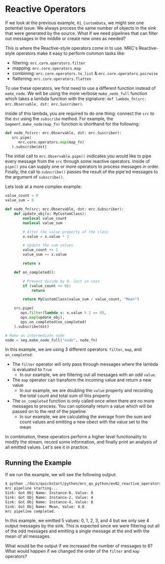 # Reactive Operators

If we look at the previous example, `01_CustomData`, we might see one potential issue: We always process the same number of objects in the sink that were generated by the source. What if we need pipelines that can filter out messages in the middle or create new ones as needed?

This is where the Reactive-style operators come in to use. MRC's Reactive-style operators make it easy to perform common tasks like:
* filtering: `mrc.core.operators.filter`
* mapping: `mrc.core.operators.map`
* combining: `mrc.core.operators.to_list` & `mrc.core.operators.pairwise`
* flattening: `mrc.core.operators.flatten`

To use these operators, we first need to use a different function instead of `make_node`. We will be using the more verbose `make_node_full` function which takes a lambda function with the signature: `def lambda_fn(src: mrc.Observable, dst: mrc.Suscriber)`.

Inside of this lambda, you are required to do one thing: connect the `src` to the `dst` using the `subscribe` method. For example, the `Segment.make_node(map_fn)` function is shorthand for the following:

```python
def node_fn(src: mrc.Observable, dst: mrc.Suscriber):
   src.pipe(
      mrc.core.operators.map(map_fn)
   ).subscribe(dst)
```

The initial call to `mrc.Observable.pipe()` inidicates you would like to pipe every message from the `src` through some reactive operators. Inside of `pipe()` you can supply one or more operators to process messages in order. Finally, the call to `subscribe()` passes the result of the pipe'ed messages to the argument of `subscribe()`.

Lets look at a more complex example:

```python
value_count = 0
value_sum = 0

def node_fn(src: mrc.Observable, dst: mrc.Subscriber):
    def update_obj(x: MyCustomClass):
        nonlocal value_count
        nonlocal value_sum

        # Alter the value property of the class
        x.value = x.value * 2

        # Update the sum values
        value_count += 1
        value_sum += x.value

        return x

    def on_completed():

        # Prevent divide by 0. Just in case
        if (value_count <= 0):
            return

        return MyCustomClass(value_sum / value_count, "Mean")

    src.pipe(
       ops.filter(lambda x: x.value % 2 == 0),
       ops.map(update_obj),
       ops.on_completed(on_completed)
    ).subscribe(dst)

# Make an intermediate node
node = seg.make_node_full("node", node_fn)
```

In this example, we are using 3 different operators: `filter`, `map`, and `on_completed`:

- The `filter` operator will only pass through messages where the lambda is evaluated to `True`
  - In our example, we are filtering out all messages with an odd `value`.
- The `map` operator can transform the incoming value and return a new value
  - In our example, we are doubling the `value` property and recording the total count and total sum of this property
- The `on_completed` function is only called once when there are no more messages to process. You can optionally return a value which will be passed on to the rest of the pipeline.
  - In our example, we are calculating the average from the sum and count values and emitting a new obect with the value set to the mean

In combination, these operators perform a higher level functionality to modify the stream, record some information, and finally print an analysis of all emitted values. Let's see it in practice.

## Running the Example

If we run the example, we will see the following output:

```bash
$ python ./docs/quickstart/python/mrc_qs_python/ex02_reactive_operators/run.py
mrc pipeline starting...
Sink: Got Obj Name: Instance-0, Value: 0
Sink: Got Obj Name: Instance-2, Value: 4
Sink: Got Obj Name: Instance-4, Value: 8
Sink: Got Obj Name: Mean, Value: 4.0
mrc pipeline completed.
```

In this example, we emitted 5 values: 0, 1, 2, 3, and 4 but we only see 4 output messages by the sink. This is expected since we were filtering out all of the odd messages and emitting a single message at the end with the mean of all messages.

What would be the output if we increased the number of messages to 6? What would happen if we changed the order of the `filter` and `map` operators?
